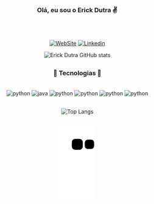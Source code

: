 <div align="center">

### Olá, eu sou o Erick Dutra ✌️
</div>
<br/>

##

<div align="center">

[![WebSite](https://img.shields.io/badge/website-000000?style=for-the-badge&logo=About.me&logoColor=white)](https://erickdutra.github.io/Portfolio/)
[![Linkedin](https://img.shields.io/badge/LinkedIn-0077B5?style=for-the-badge&logo=linkedin&logoColor=white)](https://www.linkedin.com/in/erick-dutra-916217211/)

![Erick Dutra GitHub stats](https://github-readme-stats.vercel.app/api?username=ErickDutra&show_icons=true&theme=dracula)
</div>

<div align="center">

##

### 🗻 Tecnologias 🗻
</div>
</br>
<div style="display:  inline_block"  align="center">
 <img align="center" alt="python" height="30" width="40" src="https://cdn.jsdelivr.net/gh/devicons/devicon/icons/python/python-original-wordmark.svg"/>
 <img align="center" alt="java" height="30" width="40" src="https://cdn.jsdelivr.net/gh/devicons/devicon/icons/java/java-original-wordmark.svg"/>
 <img align="center" alt="python" height="30" width="40" src="https://cdn.jsdelivr.net/gh/devicons/devicon/icons/html5/html5-original-wordmark.svg"/>
 <img align="center" alt="python" height="30" width="40" src="https://cdn.jsdelivr.net/gh/devicons/devicon/icons/css3/css3-original-wordmark.svg"/>
 <img align="center" alt="python" height="30" width="40" src="https://cdn.jsdelivr.net/gh/devicons/devicon/icons/javascript/javascript-original.svg"/>
 <img align="center" alt="python" height="30" width="40" src="https://cdn.jsdelivr.net/gh/devicons/devicon/icons/mysql/mysql-original-wordmark.svg"/>
  </div>
</br>

<div align="center">

![Top Langs](https://github-readme-stats.vercel.app/api/top-langs/?username=ErickDutra&layout=compact&show_icons=true&theme=dracula)
</div>
<div align="center">

##

![Snake animation](https://github.com/ErickDutra/ErickDutra/blob/output/github-contribution-grid-snake.svg)
<div>
